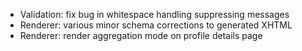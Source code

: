 * Validation: fix bug in whitespace handling suppressing messages
* Renderer: various minor schema corrections to generated XHTML
* Renderer: render aggregation mode on profile details page
